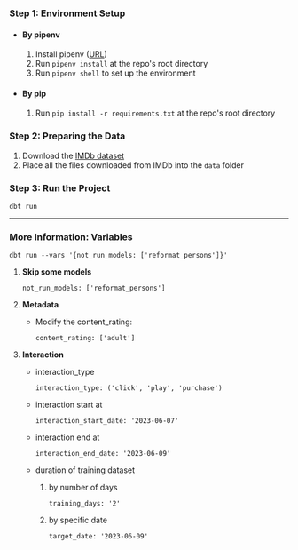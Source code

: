 ### Step 1: Environment Setup
* #### By pipenv
    1. Install pipenv ([URL](https://pipenv.pypa.io/en/latest/))
    2. Run `pipenv install` at the repo's root directory
    3. Run `pipenv shell` to set up the environment
    
* #### By pip 
  1. Run `pip install -r requirements.txt` at the repo's root directory

### Step 2: Preparing the Data
  1. Download the [IMDb dataset](https://datasets.imdbws.com/)
  2. Place all the files downloaded from IMDb into the `data` folder

### Step 3: Run the Project
```
dbt run
```

---
### More Information: Variables 
```
dbt run --vars '{not_run_models: ['reformat_persons']}'
```
1. **Skip some models**
    ```
    not_run_models: ['reformat_persons']
    ```

2. **Metadata**
    * Modify the content_rating: 
        ```
        content_rating: ['adult']
        ```

3.  **Interaction**
    * interaction_type
        ```
        interaction_type: ('click', 'play', 'purchase')
        ```

    * interaction start at 
        ```
        interaction_start_date: '2023-06-07'
        ```
    * interaction end at
        ```
        interaction_end_date: '2023-06-09'
        ```
    * duration of training dataset
        1. by number of days
            ```
            training_days: '2'
            ```
        2. by specific date
            ```
            target_date: '2023-06-09'
            ```